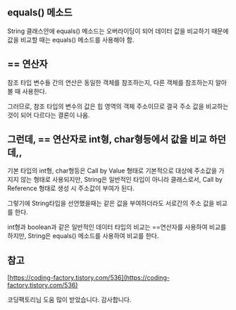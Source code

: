 ## equals() 메소드

String 클래스안에 equals() 메소드는 오버라이딩이 되어 데이터 값을 비교하기 때문에 값을 비교할 때는 equals() 메소드를 사용해야 함.

## == 연산자

참조 타입 변수들 간의 연산은 동일한 객체를 참조하는지, 다른 객체를 참조하는지 알아볼 때 사용한다. 

그러므로, 참조 타입의 변수의 값은 힙 영역의 객체 주소이므로 결국 주소 값을 비교하는 것이 되어 다르다는 결론이 나옴.

## 그런데, == 연산자로 int형, char형등에서 값을 비교 하던데,,

기본 타입의 int형, char형등은 Call by Value 형태로 기본적으로 대상에 주소값을 가지지 않는 형태로 사용되지만, String은 일반적인 타입이 아니라 클래스로서, Call by Reference 형태로 생성 시 주소값이 부여가 된다.

그렇기에 String타입을 선언했을때는 같은 값을 부여하더라도 서로간의 주소 값을 비교를 한다.

int형과 boolean과 같은 일반적인 데이터 타입의 비교는 ==연산자를 사용하여 비교를 하지만, String은 equals() 메소드를 사용하여 비교를 한다.

## 참고

[https://coding-factory.tistory.com/536](https://coding-factory.tistory.com/536)

코딩팩토리님 도움 많이 받았습니다. 감사합니다.

